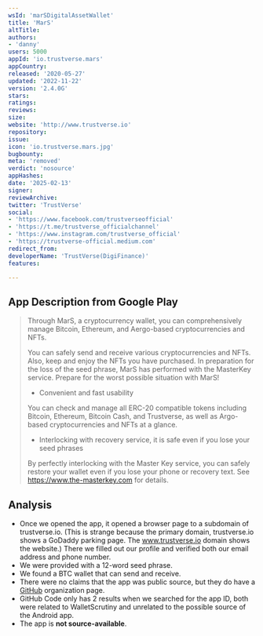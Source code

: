 ```yaml
---
wsId: 'marSDigitalAssetWallet'
title: 'MarS'
altTitle: 
authors:
- 'danny'
users: 5000
appId: 'io.trustverse.mars'
appCountry: 
released: '2020-05-27'
updated: '2022-11-22'
version: '2.4.0G'
stars: 
ratings: 
reviews: 
size: 
website: 'http://www.trustverse.io'
repository: 
issue: 
icon: 'io.trustverse.mars.jpg'
bugbounty: 
meta: 'removed'
verdict: 'nosource'
appHashes: 
date: '2025-02-13'
signer: 
reviewArchive: 
twitter: 'TrustVerse'
social:
- 'https://www.facebook.com/trustverseofficial'
- 'https://t.me/trustverse_officialchannel'
- 'https://www.instagram.com/trustverse_official'
- 'https://trustverse-official.medium.com'
redirect_from: 
developerName: 'TrustVerse(DigiFinance)'
features: 

---
```


## App Description from Google Play

> Through MarS, a cryptocurrency wallet, you can comprehensively manage Bitcoin, Ethereum, and Aergo-based cryptocurrencies and NFTs.
>
> You can safely send and receive various cryptocurrencies and NFTs. Also, keep and enjoy the NFTs you have purchased. In preparation for the loss of the seed phrase, MarS has performed with the MasterKey service. Prepare for the worst possible situation with MarS!
>
> - Convenient and fast usability
>
> You can check and manage all ERC-20 compatible tokens including Bitcoin, Ethereum, Bitcoin Cash, and Trustverse, as well as Argo-based cryptocurrencies and NFTs at a glance.
>
> - Interlocking with recovery service, it is safe even if you lose your seed phrases
>
> By perfectly interlocking with the Master Key service, you can safely restore your wallet even if you lose your phone or recovery text. See https://www.the-masterkey.com for details.

## Analysis 

- Once we opened the app, it opened a browser page to a subdomain of trustverse.io. (This is strange because the primary domain, trustverse.io shows a GoDaddy parking page. The www.trustverse.io domain shows the website.) There we filled out our profile and verified both our email address and phone number.
- We were provided with a 12-word seed phrase.
- We found a BTC wallet that can send and receive.
- There were no claims that the app was public source, but they do have a [GitHub](https://github.com/trustverse) organization page.
- GitHub Code only has 2 results when we searched for the app ID, both were related to WalletScrutiny and unrelated to the possible source of the Android app. 
- The app is **not source-available**.
